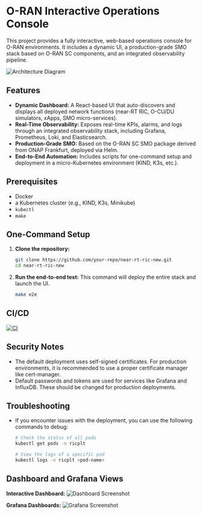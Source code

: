 # O-RAN Interactive Operations Console

This project provides a fully interactive, web-based operations console for O-RAN environments. It includes a dynamic UI, a production-grade SMO stack based on O-RAN SC components, and an integrated observability pipeline.

![Architecture Diagram](https://i.imgur.com/YOUR_DIAGRAM_HERE.png) <!-- Replace with a real diagram -->

## Features

- **Dynamic Dashboard:** A React-based UI that auto-discovers and displays all deployed network functions (near-RT RIC, O-CU/DU simulators, xApps, SMO micro-services).
- **Real-Time Observability:** Exposes real-time KPIs, alarms, and logs through an integrated observability stack, including Grafana, Prometheus, Loki, and Elasticsearch.
- **Production-Grade SMO:** Based on the O-RAN SC SMO package derived from ONAP Frankfurt, deployed via Helm.
- **End-to-End Automation:** Includes scripts for one-command setup and deployment in a micro-Kubernetes environment (KIND, K3s, etc.).

## Prerequisites

- Docker
- a Kubernetes cluster (e.g., KIND, K3s, Minikube)
- `kubectl`
- `make`

## One-Command Setup

1.  **Clone the repository:**
    ```bash
    git clone https://github.com/your-repo/near-rt-ric-new.git
    cd near-rt-ric-new
    ```

2.  **Run the end-to-end test:**
    This command will deploy the entire stack and launch the UI.
    ```bash
    make e2e
    ```

## CI/CD

[![CI](https://github.com/your-repo/near-rt-ric-new/actions/workflows/ci.yaml/badge.svg)](https://github.com/your-repo/near-rt-ric-new/actions/workflows/ci.yaml)

## Security Notes

- The default deployment uses self-signed certificates. For production environments, it is recommended to use a proper certificate manager like cert-manager.
- Default passwords and tokens are used for services like Grafana and InfluxDB. These should be changed for production deployments.

## Troubleshooting

- If you encounter issues with the deployment, you can use the following commands to debug:
  ```bash
  # Check the status of all pods
  kubectl get pods -n ricplt

  # View the logs of a specific pod
  kubectl logs -n ricplt <pod-name>
  ```

## Dashboard and Grafana Views

**Interactive Dashboard:**
![Dashboard Screenshot](https://i.imgur.com/YOUR_DASHBOARD_SCREENSHOT.png) <!-- Replace with a real screenshot -->

**Grafana Dashboards:**
![Grafana Screenshot](https://i.imgur.com/YOUR_GRAFANA_SCREENSHOT.png) <!-- Replace with a real screenshot -->
